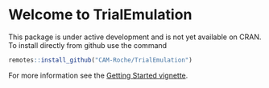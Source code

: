 # Welcome to TrialEmulation

This package is under active development and is not yet available on CRAN. 
To install directly from github use the command

```r
remotes::install_github("CAM-Roche/TrialEmulation")
```

For more information see the [Getting Started vignette](https://cam-roche.github.io/RandomisedTrialsEmulation/articles/Getting-Started.html).

